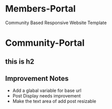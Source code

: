 # Members-Portal
Community Based Responsive Website Template
# Community-Portal
## this is h2


## Improvement Notes

- Add a glabal variable for base url 
- Post Display needs improvement
- Make the text area of add post resizable
